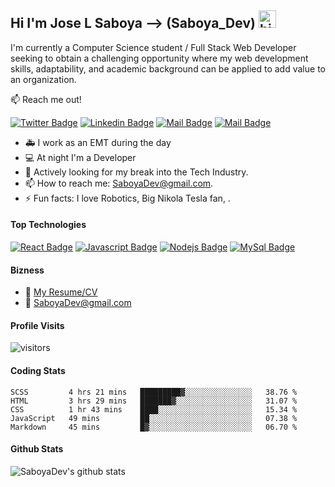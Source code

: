 ## Hi I'm Jose L Saboya --> (Saboya_Dev) <img src="https://user-images.githubusercontent.com/1303154/88677602-1635ba80-d120-11ea-84d8-d263ba5fc3c0.gif" width="28px" alt="hi">

I'm currently a Computer Science student / Full Stack Web Developer seeking to obtain a challenging opportunity where my web development skills, adaptability, and academic background can be applied to add value to an organization.

:mailbox: Reach me out!

[![Twitter Badge](https://img.shields.io/badge/-@saboya_dev-1ca0f1?style=flat&labelColor=1ca0f1&logo=twitter&logoColor=white&link=https://twitter.com/saboya_dev)](https://twitter.com/saboya_dev) [![Linkedin Badge](https://img.shields.io/badge/-joseluissaboya-0e76a8?style=flat&labelColor=0e76a8&logo=linkedin&logoColor=white)](https://www.linkedin.com/in/ijoseluissaboya/) [![Mail Badge](https://img.shields.io/badge/-@saboya_dev-e84393?style=flat&labelColor=e84393&logo=instagram&logoColor=white)](https://instagram.com/saboya_dev) [![Mail Badge](https://img.shields.io/badge/-saboyadev-c0392b?style=flat&labelColor=c0392b&logo=gmail&logoColor=white)](mailto:saboyadev@gmail.com)

- 🚑 I work as an EMT during the day
- 💻 At night I'm a Developer
- 🤔 Actively looking for my break into the Tech Industry.
- 📫 How to reach me: SaboyaDev@gmail.com.
- ⚡ Fun facts: I love Robotics, Big Nikola Tesla fan, .

#### Top Technologies

<!-- TODO: Make technologies links takes you to repositories -->

[![React Badge](https://img.shields.io/badge/-React-61DBFB?style=for-the-badge&labelColor=black&logo=react&logoColor=61DBFB)](#) [![Javascript Badge](https://img.shields.io/badge/-Javascript-F0DB4F?style=for-the-badge&labelColor=black&logo=javascript&logoColor=F0DB4F)](#) [![Nodejs Badge](https://img.shields.io/badge/-Nodejs-3C873A?style=for-the-badge&labelColor=black&logo=node.js&logoColor=3C873A)](#) [![MySql Badge](https://img.shields.io/badge/-MySql-5A839C?style=for-the-badge&labelColor=black&logo=mysql&logoColor=fff)](#)

#### Bizness
- :paperclip: [My Resume/CV](https://saboya-dev-github.s3.amazonaws.com/Jose+L+Saboya+CV+HQ+purple.pdf)
- :email: SaboyaDev@gmail.com


#### Profile Visits

![visitors](https://visitor-badge.glitch.me/badge?page_id=SaboyaDev.SaboyaDev)

#### Coding Stats
<!--START_SECTION:waka-->
```text
SCSS         4 hrs 21 mins   █████████▓░░░░░░░░░░░░░░░   38.76 % 
HTML         3 hrs 29 mins   ███████▓░░░░░░░░░░░░░░░░░   31.07 % 
CSS          1 hr 43 mins    ████░░░░░░░░░░░░░░░░░░░░░   15.34 % 
JavaScript   49 mins         ██░░░░░░░░░░░░░░░░░░░░░░░   07.38 % 
Markdown     45 mins         █▓░░░░░░░░░░░░░░░░░░░░░░░   06.70 % 
```
<!--END_SECTION:waka-->

#### Github Stats
![SaboyaDev's github stats](https://github-readme-stats.vercel.app/api?username=SaboyaDev&show_icons=true&theme=vision-friendly-dark&include_all_commits=true&count_private=true&)
